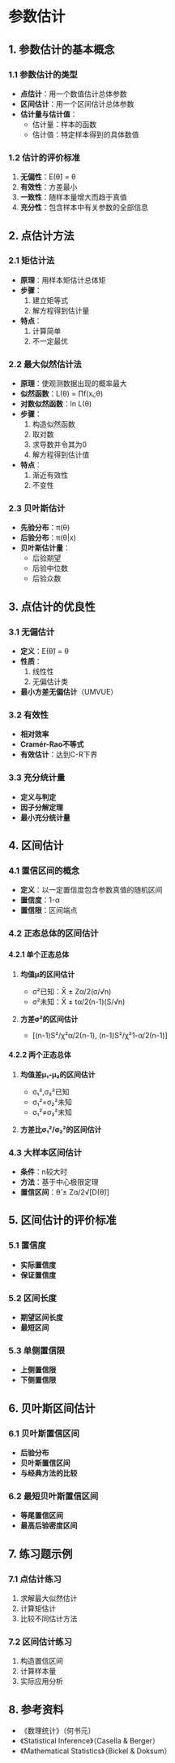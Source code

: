# 参数估计

## 1. 参数估计的基本概念

### 1.1 参数估计的类型
- **点估计**：用一个数值估计总体参数
- **区间估计**：用一个区间估计总体参数
- **估计量与估计值**：
  - 估计量：样本的函数
  - 估计值：特定样本得到的具体数值

### 1.2 估计的评价标准
1. **无偏性**：E(θ̂) = θ
2. **有效性**：方差最小
3. **一致性**：随样本量增大而趋于真值
4. **充分性**：包含样本中有关参数的全部信息

## 2. 点估计方法

### 2.1 矩估计法
- **原理**：用样本矩估计总体矩
- **步骤**：
  1. 建立矩等式
  2. 解方程得到估计量
- **特点**：
  1. 计算简单
  2. 不一定最优

### 2.2 最大似然估计法
- **原理**：使观测数据出现的概率最大
- **似然函数**：L(θ) = ∏f(xᵢ;θ)
- **对数似然函数**：ln L(θ)
- **步骤**：
  1. 构造似然函数
  2. 取对数
  3. 求导数并令其为0
  4. 解方程得到估计值
- **特点**：
  1. 渐近有效性
  2. 不变性

### 2.3 贝叶斯估计
- **先验分布**：π(θ)
- **后验分布**：π(θ|x)
- **贝叶斯估计量**：
  - 后验期望
  - 后验中位数
  - 后验众数

## 3. 点估计的优良性

### 3.1 无偏估计
- **定义**：E(θ̂) = θ
- **性质**：
  1. 线性性
  2. 无偏估计类
- **最小方差无偏估计**（UMVUE）

### 3.2 有效性
- **相对效率**
- **Cramér-Rao不等式**
- **有效估计**：达到C-R下界

### 3.3 充分统计量
- **定义与判定**
- **因子分解定理**
- **最小充分统计量**

## 4. 区间估计

### 4.1 置信区间的概念
- **定义**：以一定置信度包含参数真值的随机区间
- **置信度**：1-α
- **置信限**：区间端点

### 4.2 正态总体的区间估计

#### 4.2.1 单个正态总体
1. **均值μ的区间估计**
   - σ²已知：X̄ ± Zα/2(σ/√n)
   - σ²未知：X̄ ± tα/2(n-1)(S/√n)

2. **方差σ²的区间估计**
   - [(n-1)S²/χ²α/2(n-1), (n-1)S²/χ²1-α/2(n-1)]

#### 4.2.2 两个正态总体
1. **均值差μ₁-μ₂的区间估计**
   - σ₁²,σ₂²已知
   - σ₁²=σ₂²未知
   - σ₁²≠σ₂²未知

2. **方差比σ₁²/σ₂²的区间估计**

### 4.3 大样本区间估计
- **条件**：n较大时
- **方法**：基于中心极限定理
- **置信区间**：θ̂ ± Zα/2√[D(θ̂)]

## 5. 区间估计的评价标准

### 5.1 置信度
- **实际置信度**
- **保证置信度**

### 5.2 区间长度
- **期望区间长度**
- **最短区间**

### 5.3 单侧置信限
- **上侧置信限**
- **下侧置信限**

## 6. 贝叶斯区间估计

### 6.1 贝叶斯置信区间
- **后验分布**
- **贝叶斯置信区间**
- **与经典方法的比较**

### 6.2 最短贝叶斯置信区间
- **等尾置信区间**
- **最高后验密度区间**

## 7. 练习题示例

### 7.1 点估计练习
1. 求解最大似然估计
2. 计算矩估计
3. 比较不同估计方法

### 7.2 区间估计练习
1. 构造置信区间
2. 计算样本量
3. 实际应用分析

## 8. 参考资料
- 《数理统计》（何书元）
- 《Statistical Inference》（Casella & Berger）
- 《Mathematical Statistics》（Bickel & Doksum）
